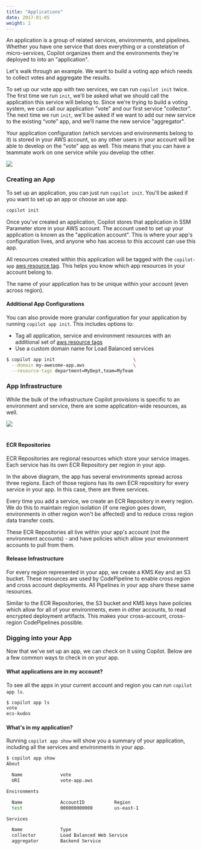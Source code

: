 ```yaml
---
title: "Applications"
date: 2017-01-05
weight: 2
---
```

An application is a group of related services, environments, and pipelines. Whether you have one service that does everything or a constelation of micro-services, Copilot organizes them and the environments they're deployed to into an "application".

Let's walk through an example. We want to build a voting app which needs to collect votes and aggregate the results.

To set up our vote app with two services, we can run `copilot init` twice. The first time we run `init`, we'll be asked what we should call the application this service will belong to. Since we're trying to build a voting system, we can call our application "vote" and our first service "collector". The next time we run `init`, we'll be asked if we want to add our new service to the existing “vote” app, and we’ll name the new service "aggregator".

Your application configuration (which services and environments belong to it) is stored in your AWS account, so any other users in your account will be able to develop on the “vote" app as well. This means that you can have a teammate work on one service while you develop the other.

<img class="img-fluid" src="https://user-images.githubusercontent.com/879348/85869625-cd858d00-b780-11ea-817c-638814049d2d.png">

### Creating an App

To set up an application, you can just run `copilot init`. You'll be asked if you want to set up an app or choose an use app.

```bash title=copilot&nbsp;init
copilot init
```

Once you've created an application, Copilot stores that application in SSM Parameter store in your AWS account. The account used to set up your application is known as the "application account". This is where your app's configuration lives, and anyone who has access to this account can use this app.

All resources created within this application will be tagged with the `copilot-app` [aws resource tag](https://docs.aws.amazon.com/general/latest/gr/aws_tagging.html). This helps you know which app resources in your account belong to.

The name of your application has to be unique within your account (even across region).

#### Additional App Configurations
You can also provide more granular configuration for your application by running `copilot app init`. This includes options to:

* Tag all application, service and environment resources with an additional set of [aws resource tags](https://docs.aws.amazon.com/general/latest/gr/aws_tagging.html)
* Use a custom domain name for Load Balanced services

```bash
$ copilot app init                             \
  --domain my-awesome-app.aws                  \
  --resource-tags department=MyDept,team=MyTeam
```

### App Infrastructure

While the bulk of the infrastructure Copilot provisions is specific to an environment and service, there are some application-wide resources, as well.

<img class="img-fluid" src="https://user-images.githubusercontent.com/879348/85869637-d0807d80-b780-11ea-8359-6d75933c562a.png" style="margin-bottom: 20px;">

#### ECR Repositories
ECR Repositories are regional resources which store your service images. Each service has its own ECR Repository per region in your app.

In the above diagram, the app has several environments spread across three regions. Each of those regions has its own ECR repository for every service in your app. In this case, there are three services.

Every time you add a service, we create an ECR Repository in every region. We do this to maintain region isolation (if one region goes down, environments in other region won't be affected) and to reduce cross region data transfer costs.

These ECR Repositories all live within your app's account (not the environment accounts) - and have policies which allow your environment accounts to pull from them.

#### Release Infrastructure
For every region represented in your app, we create a KMS Key and an S3 bucket. These resources are used by CodePipeline to enable cross region and cross account deployments. All Pipelines in your app share these same resources.

Similar to the ECR Repositories, the S3 bucket and KMS keys have policies which allow for all of your environments, even in other accounts, to read encrypted deployment artifacts. This makes your cross-account, cross-region CodePipelines possible.

### Digging into your App

Now that we've set up an app, we can check on it using Copilot. Below are a few common ways to check in on your app.

#### What applications are in my account?

To see all the apps in your current account and region you can run `copilot app ls`.

```bash title=copilot&nbsp;app&nbsp;ls
$ copilot app ls
vote
ecs-kudos
```

#### What's in my application?

Running `copilot app show` will show you a summary of your application, including all the services and environments in your app.

```bash title=copilot&nbsp;app&nbsp;show
$ copilot app show
About

  Name              vote
  URI               vote-app.aws

Environments

  Name              AccountID           Region
  test              000000000000        us-east-1

Services

  Name              Type
  collector         Load Balanced Web Service
  aggregator        Backend Service
```